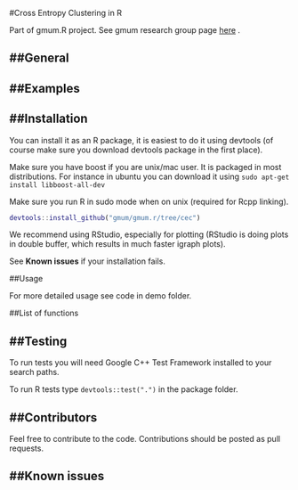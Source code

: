 #Cross Entropy Clustering in R

Part of gmum.R project. See gmum research group page [here](http://gmum.ii.uj.edu.pl) .

##General
------

##Examples
-----


##Installation
-----------

You can install it as an R package, it is easiest to do it using devtools (of
course make sure you download devtools package in the first place).

Make sure you have boost if you are unix/mac user. It is packaged in most distributions.
For instance in ubuntu you can download it using `sudo apt-get install
libboost-all-dev`

Make sure you run R in sudo mode when on unix (required for Rcpp linking).

```Matlab
devtools::install_github("gmum/gmum.r/tree/cec")
```

We recommend using RStudio, especially for plotting (RStudio is doing plots in
double buffer, which results in much faster igraph plots).

See **Known issues** if your installation fails.

##Usage

For more detailed usage see code in demo folder.

##List of functions

##Testing
-----
To run tests you will need Google C++ Test Framework
installed to your search paths.

To run R tests type `devtools::test(".")` in the package folder.

##Contributors
---------
Feel free to contribute to the code. Contributions should be posted as pull requests. 

##Known issues
---------
